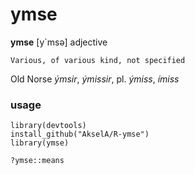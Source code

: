 # ymse
**ymse** [y`msə] 
adjective

	Various, of various kind, not specified

Old Norse *ýmsir*, *ýmissir*, pl. *ýmiss*, *ímiss*  

### usage
    library(devtools)
    install_github("AkselA/R-ymse")
    library(ymse)

    ?ymse::means